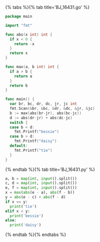 {% tabs %}{% tab title='BJ_16431.go' %}

```go
package main

import "fmt"

func abs(x int) int {
  if x < 0 {
    return -x
  }
  return x
}

func max(a, b int) int {
  if a > b {
    return a
  }
  return b
}

func main() {
  var br, bc, dr, dc, jr, jc int
  fmt.Scan(&br, &bc, &dr, &dc, &jr, &jc)
  b := max(abs(br-jr), abs(bc-jc))
  d := abs(dr-jr) + abs(dc-jc)
  switch {
  case b < d:
    fmt.Printf("bessie")
  case b > d:
    fmt.Printf("daisy")
  default:
    fmt.Printf("tie")
  }
}
```

{% endtab %}{% tab title='BJ_16431.py' %}

```py
a, b = map(int, input().split())
c, d = map(int, input().split())
e, f = map(int, input().split())
x = max(abs(e - a), abs(f - b))
y = abs(e - c) + abs(f - d)
if x == y:
  print('tie')
elif x < y:
  print('bessie')
else:
  print('daisy')
```

{% endtab %}{% endtabs %}
